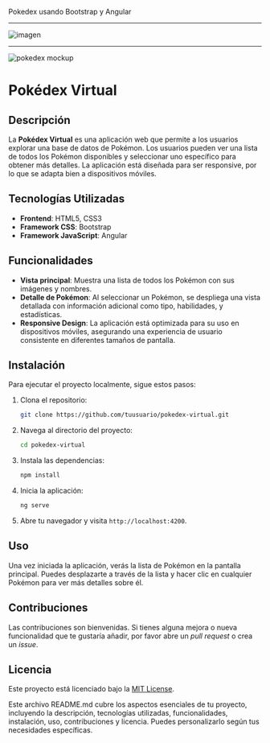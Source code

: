 
Pokedex usando Bootstrap y Angular

----------------------------------------------------------------------------------------------------------------

![imagen](https://github.com/user-attachments/assets/873632ef-3b95-42cf-88ad-ede07489db6b)

------------------------------------------------------------------------------------------------------------------

![pokedex mockup](https://github.com/user-attachments/assets/4e347e3e-8c20-4704-9ec4-05980eb41cd3)
# Pokédex Virtual

## Descripción

La **Pokédex Virtual** es una aplicación web que permite a los usuarios explorar una base de datos de Pokémon. Los usuarios pueden ver una lista de todos los Pokémon disponibles y seleccionar uno específico para obtener más detalles. La aplicación está diseñada para ser responsive, por lo que se adapta bien a dispositivos móviles.

## Tecnologías Utilizadas

- **Frontend**: HTML5, CSS3
- **Framework CSS**: Bootstrap
- **Framework JavaScript**: Angular

## Funcionalidades

- **Vista principal**: Muestra una lista de todos los Pokémon con sus imágenes y nombres.
- **Detalle de Pokémon**: Al seleccionar un Pokémon, se despliega una vista detallada con información adicional como tipo, habilidades, y estadísticas.
- **Responsive Design**: La aplicación está optimizada para su uso en dispositivos móviles, asegurando una experiencia de usuario consistente en diferentes tamaños de pantalla.

## Instalación

Para ejecutar el proyecto localmente, sigue estos pasos:

1. Clona el repositorio:
   ```bash
   git clone https://github.com/tuusuario/pokedex-virtual.git
   ```
2. Navega al directorio del proyecto:
   ```bash
   cd pokedex-virtual
   ```
3. Instala las dependencias:
   ```bash
   npm install
   ```
4. Inicia la aplicación:
   ```bash
   ng serve
   ```
5. Abre tu navegador y visita `http://localhost:4200`.

## Uso

Una vez iniciada la aplicación, verás la lista de Pokémon en la pantalla principal. Puedes desplazarte a través de la lista y hacer clic en cualquier Pokémon para ver más detalles sobre él.

## Contribuciones

Las contribuciones son bienvenidas. Si tienes alguna mejora o nueva funcionalidad que te gustaría añadir, por favor abre un *pull request* o crea un *issue*.

## Licencia

Este proyecto está licenciado bajo la [MIT License](LICENSE).


Este archivo README.md cubre los aspectos esenciales de tu proyecto, incluyendo la descripción, tecnologías utilizadas, funcionalidades, instalación, uso, contribuciones y licencia. Puedes personalizarlo según tus necesidades específicas.
